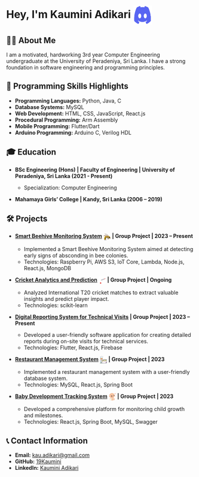 # Hey, I'm Kaumini Adikari <img src="GitHub.gif" width="50" height="50" alt="GitHub GIF" style="vertical-align: middle;">

## 👩‍💻 About Me 

I am a motivated, hardworking 3rd year Computer Engineering undergraduate at the University of Peradeniya, Sri Lanka. I have a strong foundation in software engineering and programming principles.

## 🚀 Programming Skills Highlights 

- **Programming Languages:** Python, Java, C
- **Database Systems:** MySQL
- **Web Development:** HTML, CSS, JavaScript, React.js
- **Procedural Programming:** Arm Assembly
- **Mobile Programming:** Flutter/Dart
- **Arduino Programming:** Arduino C, Verilog HDL

## 🎓 Education 

- **BSc Engineering (Hons) | Faculty of Engineering | University of Peradeniya, Sri Lanka (2021 - Present)**
  - Specialization: Computer Engineering

- **Mahamaya Girls’ College | Kandy, Sri Lanka (2006 – 2019)**

## 🛠️ Projects 

- **[Smart Beehive Monitoring System](https://github.com/cepdnaclk/e19-3yp-beehive-monitoring-system) <img src="Bee.gif" width="20" height="20" alt="Bee GIF" style="vertical-align: middle;"> | Group Project | 2023 – Present**
  - Implemented a Smart Beehive Monitoring System aimed at detecting early signs of absconding in bee colonies. 
  - Technologies: Raspberry Pi, AWS S3, IoT Core, Lambda, Node.js, React.js, MongoDB

- **[Cricket Analytics and Prediction](https://github.com/cepdnaclk/e19-co544-cricket-analytics-and-prediction) <img src="Cricket.gif" width="20" height="20" alt="Cricket GIF" style="vertical-align: middle;"> | Group Project | Ongoing**
  - Analyzed International T20 cricket matches to extract valuable insights and predict player impact.
  - Technologies: scikit-learn

- **[Digital Reporting System for Technical Visits](https://github.com/cepdnaclk/e19-co227-digital-reporting-of-technical-visits) | Group Project | 2023 – Present**
  - Developed a user-friendly software application for creating detailed reports during on-site visits for technical services.
  - Technologies: Flutter, React.js, Firebase

- **[Restaurant Management System](https://github.com/cepdnaclk/e19-co226-database-management-system-for-a-restaurant) <img src="Restaurant.gif" width="20" height="20" alt="Restaurant GIF" style="vertical-align: middle;"> | Group Project | 2023**
  - Implemented a restaurant management system with a user-friendly database system.
  - Technologies: MySQL, React.js, Spring Boot

- **[Baby Development Tracking System](https://github.com/cepdnaclk/e19-co225-Baby-Developing-Tracking-System-Web-Application) <img src="Baby.gif" width="20" height="20" alt="Baby GIF" style="vertical-align: middle;"> | Group Project | 2023**
  - Developed a comprehensive platform for monitoring child growth and milestones.
  - Technologies: React.js, Spring Boot, MySQL, Swagger

## 📞 Contact Information 

- **Email:** [kau.adikari@gmail.com](mailto:kau.adikari@gmail.com)
- **GitHub:** [19Kaumini](https://github.com/19Kaumini)
- **LinkedIn:** [Kaumini Adikari](https://www.linkedin.com/in/kaumini-adikari-b345b6204/)
